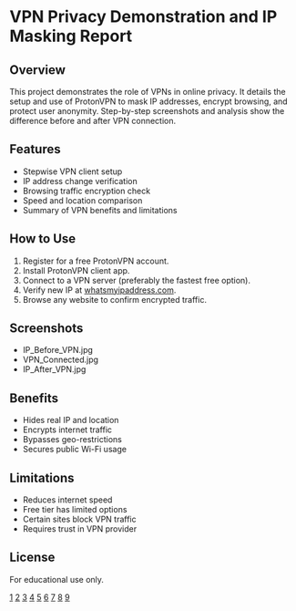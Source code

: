 # VPN Privacy Demonstration and IP Masking Report

## Overview

This project demonstrates the role of VPNs in online privacy. It details the setup and use of ProtonVPN to mask IP addresses, encrypt browsing, and protect user anonymity. Step-by-step screenshots and analysis show the difference before and after VPN connection.

## Features

- Stepwise VPN client setup
- IP address change verification
- Browsing traffic encryption check
- Speed and location comparison
- Summary of VPN benefits and limitations

## How to Use

1. Register for a free ProtonVPN account.
2. Install ProtonVPN client app.
3. Connect to a VPN server (preferably the fastest free option).
4. Verify new IP at [whatsmyipaddress.com](https://www.whatsmyipaddress.com/).
5. Browse any website to confirm encrypted traffic.

## Screenshots

- IP_Before_VPN.jpg  
- VPN_Connected.jpg  
- IP_After_VPN.jpg  

## Benefits

- Hides real IP and location  
- Encrypts internet traffic  
- Bypasses geo-restrictions  
- Secures public Wi-Fi usage  

## Limitations

- Reduces internet speed  
- Free tier has limited options  
- Certain sites block VPN traffic  
- Requires trust in VPN provider  

## License

For educational use only.

[1](https://www.drupal.org/docs/develop/managing-a-drupalorg-theme-module-or-distribution-project/documenting-your-project/readmemd-template)
[2](https://www.makeareadme.com)
[3](https://www.thegooddocsproject.dev/template/readme)
[4](https://docs.redhat.com/en/documentation/red_hat_enterprise_linux/8/html/configuring_and_managing_networking/configuring-a-vpn-connection_configuring-and-managing-networking)
[5](https://blogs.incyclesoftware.com/readme-files-for-internal-projects)
[6](https://www.youtube.com/watch?v=v3DKuHMq2tE)
[7](https://hub.mos.ru/auroraos/examples/aurora-connman-vpn-plugin-ofvpn/-/blob/example/README.md)
[8](https://www.reddit.com/r/opensource/comments/txl9zq/next_level_readme/)
[9](https://www.youtube.com/watch?v=7kMOD-Xd-zU)
